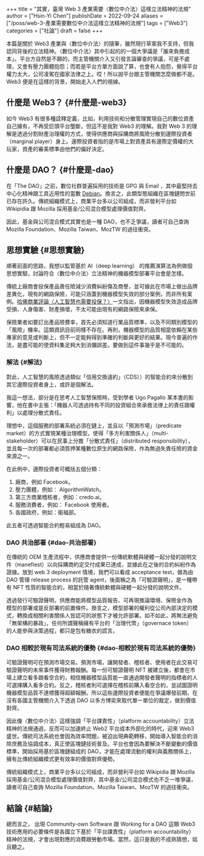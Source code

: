 +++
title = "其實，臺灣 Web 3 產業需要〈數位中介法〉這樣立法精神的法規"
author = ["Hsin-Yi Chen"]
publishDate = 2022-09-24
aliases = ["/poss/web-3-產業需要數位中介法這樣立法精神的法規"]
tags = ["Web3"]
categories = ["社論"]
draft = false
+++

本篇是關於 Web3 產業與〈數位中介法〉的隨筆，雖然現行草案我不支持，但我認同背後的立法精神。〈數位中介法〉其中引起的的一個大爭議是「誰來負擔成本」。平台方自然是不願的，而主管機關介入又引發言論審查的爭議，可是不處理，又會有壓力團體抱怨；而若是平台方單方面說了算，也會有人抱怨，覺得平台權力太大，公司凌駕在國家法律之上。哎！所以說平台跟主管機關怎麼做都不是。Web3 便是在這樣的背景，開始走入人們的視線。


## 什麼是 Web3？ {#什麼是-web3}

如今 Web3 有很多種詮釋定義，比如，利用技術和分散管理實現自己的數位資產自己擁有，不再受巨頭平台壟斷，但這不是我對 Web3 的理解。我對 Web 3 的理解是透過分割財產治理權的方式，使得供應商與採購商將風險分散到邊際投資者（marginal player）身上。邊際投資者指的是市場上對資產具有邊際定價權的大玩家，資產的審美標準由他們的偏好決定。


## 什麼是 DAO？ {#什麼是-dao}

在「The DAO」之前，數位社群普遍採用的技術是 GPG 與 Email ，其中最堅持去中心化精神跟工具近用性的當數 [Debian](https://debian.org)。換言之，此類型態組織在區塊鏈問世前已存在許久。傳統組織模式上，商業平台多以公司組成，而非營利平台如 Wikipidia 跟 Mozilla 採用基金/公司混合模型處理價值對齊。

因此，基金與公司混合模式其實也是一種 DAO，也不乏爭議，讀者可自己查詢 Mozilla Foundation、Mozilla Taiwan、MozTW 的過往衝突。


## 思想實驗 {#思想實驗}

順著前面的思路，我想以監管基於 AI（deep learning） 的推薦演算法為例做個思想實驗，討論符合〈數位中介法〉立法精神的機器模型部署平台會是怎樣。

傳統上廠商會投保產品責任險減少消費糾紛傷及商譽，並可據此在市場上做出品牌差異化，現有的網路保險，可能只涵蓋到機器模型失效的部分案例，而非所有案例。[哈佛商業評論〈人工智慧也需要投保？〉](https://www.hbrtaiwan.com/article/19751/the-case-for-ai-insurance)一文指出，因機器模型失效造成品牌受損、人身傷害、財產損壞，不太可能由現有的網路保險來承保。

保險業者如要訂出產品險費率，首先必須知道行業品質標準，以及不同類別模型的「風險」機率。這類資訊目前同樣不存在。再則，機器模型的品質相當依賴在某些專家的意見或判斷上，但不一定能夠得到準確的判斷與更好的結果。現今普遍的作法，是盡可能的使資料集足夠大到消彌誤差。要做到這件事幾乎是不可能的。


### 解法 {#解法}

對此，人工智慧的風險透過類似「信用交換違約」（CDS））的智能合約來分散到其它邊際投資者身上，或許是個解法。

我這一想法，部分是在思考人工智慧保險時，受到學者 Ugo Pagallo 某本書的影響，他在書中主張：「機器人可透過持有不同的投資組合來承擔法律上的責任跟權利」以處理分散式責任。

理想中，這個服務的部署系統必須在鏈上，並且以「預測市場」（predicate market）的方式實現某種治理模型，使得「多方利害關係人」（multi-stakeholder）可以在民事上分擔「分散式責任」（distributed responsibility），並且每一次的部署都必須質押某種數位原生的網路保險，作為無過失責任險的資金來源之一。

在此例中，邊際投資者可概括五個分類：

1.  廠商，例如 Facebook。
2.  壓力團體，例如： AlgorithmWatch。
3.  第三方商業稽核者，例如：credo.ai。
4.  服務消費者，例如： Facebook 使用者。
5.  各國政府，例如：衛福部。

此五者可透過智能合約輕易組成為 DAO。


### DAO 共治部署 {#dao-共治部署}

在傳統的 OEM 生產流程中，供應商會提供一份傳統軟體與硬體一起分發的說明文件（manefiest）以向採購商約定交付成果已達成，並據此在之後的合約糾紛作為證據。放到 web 3 deployment 情境，我們可以看成 acceptance test，做為由 DAO 管理 release process 的託管 agent，後面稱之為「可驗證聲明」，是一種帶有 NFT 性質的智能合約，相當於隨著傳統軟體與硬體一起分發的說明文件。

透過發行可驗證聲明，供應商能將模型品質報告、可再現推論環境、保險金作為 模型的部署或是反部署的前置條件。換言之，模型部署的權利從公司內部決定的模式，轉換成相關利害關係人皆認可的狀態下才被允許部署。如不如此，將無法避免「無架構的暴政」，任何所謂聲稱擁有平台的「治理代幣」（governace token） 的人能參與決策過程，都只是包有糖衣的謊言。


### DAO 相較於現有司法系統的優勢 {#dao-相較於現有司法系統的優勢}

可驗證聲明可在預測市場交易。預測市場，讓開發者、稽核者、使用者在此交易可驗證聲明的未來事件獲得財務報酬。每一份可驗證聲明 NFT 被建立後，都會在市場上建立看多跟看空合約，相信機器模型品質能一直通過開發者聲明的指標者的人可選擇購入看多合約。反之，稽核者則可選擇在稽核前購入看空合約，並試圖證明機器模型品質不達標獲得超額報酬。所以這些邊際投資者便能在爭議爆發前期，在沒有各國主管機關介入下透過 DAO 以多方博奕來取代單一單位的裁定，做到價值對齊。

因此像〈數位中介法〉這樣強調「平台課責性」（platform accountability）立法精神的法規通過，反而可以加速終止 Web2 平台成本外部化的時代，迎來 Web3 盛世。傳統司法系統也會因為效率問題，被迫出現典範轉移，開始導入智能合約消除庶務及協調成本，真正使區塊鏈技術普及。平台也會因為要解決不斷變動的價值標準，開始採用基於區塊鏈組成的 DAO，才能在處理流動的權利與義務關係上，擁有比傳統組織模式更有效率的價值對齊優勢。

傳統組織模式上，商業平台多以公司組成，而非營利平台如 Wikipidia 跟 Mozilla 採用基金/公司混合模型處理價值對齊，其中基金/公司混合模式也不乏一堆爭議，讀者可自己查詢 Mozilla Foundation、Mozilla Taiwan、MozTW 的過往衝突。


## 結論 {#結論}

總而言之， 出現 Community-own Software 跟 Working for a DAO 這類 Web3 技術應用的必要條件是各國立下基於「平台課責性」（platform accountability）精神的法規，才會出現對應的消費跟勞動市場。當然，這只是我的不成熟猜想，姑且聽之。

